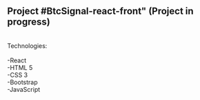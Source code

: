 <h2>Project #BtcSignal-react-front" (Project in progress)</h2></br>
Technologies:</br></br>
-React</br>
-HTML 5</br>
-CSS 3</br>
-Bootstrap</br>
-JavaScript

